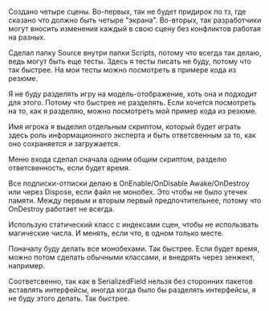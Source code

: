 
Создано четыре сцены.
Во-первых, так не будет придирок по тз, где сказано что должно быть четыре "экрана". Во-вторых, так разработчики могут вносить изменения каждый в свою сцену без конфликтов работая на разных.

Сделал папку Source внутри папки Scripts, потому что всегда так делаю, ведь могут быть еще тесты. Здесь я тесты писать не буду, потому что так быстрее. На мои тесты можно посмотреть в примере кода из резюме.

Я не буду разделять игру на модель-отображение, хоть она и подходит для этого. Потому что быстрее не разделять. Если хочется посмотреть на то, как я разделяю, можно посмотреть мой пример кода из резюме.

Имя игрока я выделил отдельным скриптом, который будет играть здесь роль информационного эксперта и быть ответсвенным за то, как оно сохраняется и загружается.

Меню входа сделал сначала одним общим скриптом, разделю ответсвенность, если будет время.

Все подписки-отписки делаю в OnEnable/OnDisable Awake/OnDestroy или через Dispose, если файл не монобех. Это чтобы не было утечек памяти. Между первым и вторым первый предпочтительнее, потому что OnDestroy работает не всегда.

Использую статический класс с индексами сцен, чтобы не использвать магические числа. И менять, если что, в одном только месте.

Поначалу буду делать все монобехами. Так быстрее. Если будет время, можно потом сделать обычными классами, и внедрять через зенжект, например.

Соответсвенно, так как в SerializedField нельзя без сторонних пакетов вставлять интерфейсы, иногда когда было бы разделять интерфейсы, я не буду этого делать. Так быстрее.